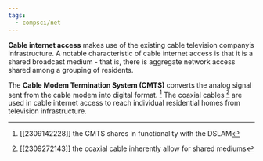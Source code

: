 ```yaml
---
tags:
  - compsci/net
---
```

**Cable internet access** makes use of the existing cable television company’s infrastructure. A notable characteristic of cable internet access is that it is a shared broadcast medium - that is, there is aggregate network access shared among a grouping of residents.

The **Cable Modem Termination System (CMTS)** converts the analog signal sent from the cable modem into digital format. [^1] The coaxial cables [^2] are used in cable internet access to reach individual residential homes from television infrastructure.

[^1]: [[2309142228]] the CMTS shares in functionality with the DSLAM
[^2]: [[2309272143]] the coaxial cable inherently allow for shared mediums
